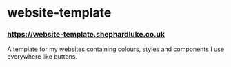 # website-template
### https://website-template.shephardluke.co.uk

A template for my websites containing colours, styles and components I use everywhere like buttons.